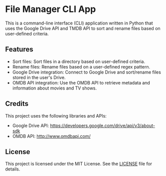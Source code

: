 # File Manager CLI App

This is a command-line interface (CLI) application written in Python that uses the Google Drive API and TMDB API to sort and rename files based on user-defined criteria.

## Features

- Sort files: Sort files in a directory based on user-defined criteria.
- Rename files: Rename files based on a user-defined regex pattern.
- Google Drive integration: Connect to Google Drive and sort/rename files stored in the user's Drive.
- OMDB API integration: Use the OMDB API to retrieve metadata and information about movies and TV shows.

## Credits

This project uses the following libraries and APIs:

- Google Drive API: https://developers.google.com/drive/api/v3/about-sdk
- OMDB API: http://www.omdbapi.com/

## License

This project is licensed under the MIT License. See the [LICENSE](https://github.com/username/file-manager-cli/blob/main/LICENSE) file for details.
